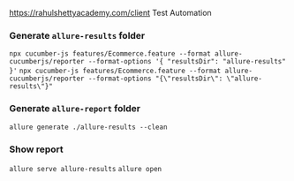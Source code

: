 https://rahulshettyacademy.com/client Test Automation

### Generate `allure-results` folder
`npx cucumber-js features/Ecommerce.feature --format allure-cucumberjs/reporter --format-options '{ "resultsDir": "allure-results" }'`
`npx cucumber-js features/Ecommerce.feature --format allure-cucumberjs/reporter --format-options "{\"resultsDir\": \"allure-results\"}"`

### Generate `allure-report` folder
`allure generate ./allure-results --clean`

### Show report
`allure serve allure-results`
`allure open`

